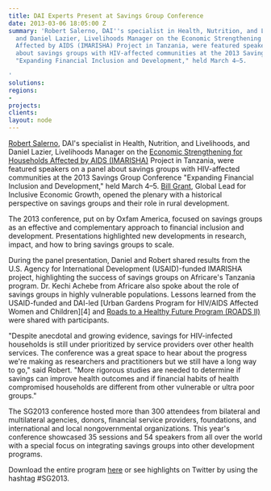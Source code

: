 ```yaml
---
title: DAI Experts Present at Savings Group Conference
date: 2013-03-06 18:05:00 Z
summary: 'Robert Salerno, DAI''s specialist in Health, Nutrition, and Livelihoods,
  and Daniel Lazier, Livelihoods Manager on the Economic Strengthening for Households
  Affected by AIDS (IMARISHA) Project in Tanzania, were featured speakers on a panel
  about savings groups with HIV-affected communities at the 2013 Savings Group Conference
  "Expanding Financial Inclusion and Development," held March 4–5.

'
solutions: 
regions:
- 
projects: 
clients: 
layout: node
---
```


[Robert Salerno][1], DAI's specialist in Health, Nutrition, and Livelihoods, and Daniel Lazier, Livelihoods Manager on the [Economic Strengthening for Households Affected by AIDS (IMARISHA)][2] Project in Tanzania, were featured speakers on a panel about savings groups with HIV-affected communities at the 2013 Savings Group Conference "Expanding Financial Inclusion and Development," held March 4–5. [Bill Grant][3], Global Lead for Inclusive Economic Growth, opened the plenary with a historical perspective on savings groups and their role in rural development.

The 2013 conference, put on by Oxfam America, focused on savings groups as an effective and complementary approach to financial inclusion and development. Presentations highlighted new developments in research, impact, and how to bring savings groups to scale.

During the panel presentation, Daniel and Robert shared results from the U.S. Agency for International Development (USAID)-funded IMARISHA project, highlighting the success of savings groups on Africare's Tanzania program. Dr. Kechi Achebe from Africare also spoke about the role of savings groups in highly vulnerable populations. Lessons learned from the USAID-funded and DAI-led [Urban Gardens Program for HIV/AIDS Affected Women and Children][4] and [Roads to a Healthy Future Program (ROADS II)][5] were shared with participants.

"Despite anecdotal and growing evidence, savings for HIV-infected households is still under prioritized by service providers over other health services. The conference was a great space to hear about the progress we're making as researchers and practitioners but we still have a long way to go," said Robert. "More rigorous studies are needed to determine if savings can improve health outcomes and if financial habits of health compromised households are different from other vulnerable or ultra poor groups."

The SG2013 conference hosted more than 300 attendees from bilateral and multilateral agencies, donors, financial service providers, foundations, and international and local nongovernmental organizations. This year's conference showcased 35 sessions and 54 speakers from all over the world with a special focus on integrating savings groups into other development programs.

Download the entire program [here][6] or see highlights on Twitter by using the hashtag #SG2013.

[1]: /who-we-are/our-team/robert-salerno
[2]: /our-work/projects/tanzania-economic-strenghthening-households-affected-aids-imarisha
[3]: /who-we-are/our-team/bill-grant
[5]: /our-work/projects/east-africa-roads-healthy-future-program-roads-ii
[6]: https://assetify-dai.com/news/SG2013conferenceagendaselectpages.pdf
